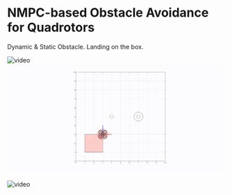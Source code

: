 # NMPC-based Obstacle Avoidance for Quadrotors
Dynamic & Static Obstacle.
Landing on the box.

![video](normal_view.gif) ![video](top_view.gif)

![video](side_view.gif)
